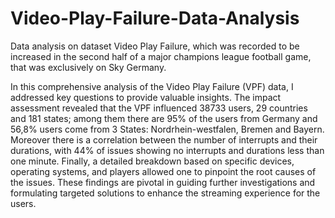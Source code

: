 # Video-Play-Failure-Data-Analysis
Data analysis on dataset Video Play Failure, which was recorded to be increased in the second half of a major champions league football game, that was exclusively on Sky Germany.

In this comprehensive analysis of the Video Play Failure (VPF) data, I addressed key questions to provide valuable insights. The impact assessment revealed that the VPF influenced 38733 users, 29 countries and 181 states; among them there are 95% of the users from Germany and 56,8% users come from 3 States: Nordrhein-westfalen, Bremen and Bayern. Moreover there is a correlation between the number of interrupts and their durations, with 44% of issues showing no interrupts and durations less than one minute. Finally, a detailed breakdown based on specific devices, operating systems, and players allowed one to pinpoint the root causes of the issues. These findings are pivotal in guiding further investigations and formulating targeted solutions to enhance the streaming experience for the users.
